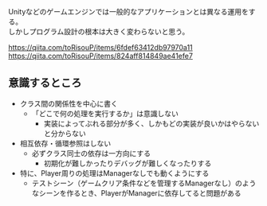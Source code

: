 Unityなどのゲームエンジンでは一般的なアプリケーションとは異なる運用をする。  
しかしプログラム設計の根本は大きく変わらないと思う。

https://qiita.com/toRisouP/items/6fdef63412db97970a11  
https://qiita.com/toRisouP/items/824aff814849ae41efe7

## 意識するところ
* クラス間の関係性を中心に書く
	- 「どこで何の処理を実行するか」は意識しない
		- 実装によってぶれる部分が多く、しかもどの実装が良いかはやらないと分からない
* 相互依存・循環参照はしない
	- 必ずクラス同士の依存は一方向にする
		- 初期化が難しかったりデバッグが難しくなったりする
* 特に、Player周りの処理はManagerなしでも動くようにする
	- テストシーン（ゲームクリア条件などを管理するManagerなし）のようなシーンを作るとき、PlayerがManagerに依存してると問題がある